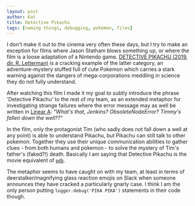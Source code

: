 ```yaml
---
layout: post
author: Kat
title: Detective Pikachu
tags: [naming things, debugging, pokemon, films]
---
```

I don't make it out to the cinema very often these days, but I try to make an exception for films where Jason Statham blows something up, or where the film is a loose adaptation of a Nintendo game. [DETECTIVE PIKACHU (2019, dir. R. Letterman)](https://www.youtube.com/watch?v=bILE5BEyhdo) is a cracking example of the latter category, an adventure-mystery stuffed full of cute Pokemon which carries a stark warning against the dangers of mega-corporations meddling in science they do not fully understand.

After watching this film I made it my goal to subtly introduce the phrase 'Detective Pikachu' to the rest of my team, as an extended metaphor for investigating strange failures where the error message may as well be written in [Linear A](https://en.wikipedia.org/wiki/Linear_A): _"What's that, Jenkins? ObsoleteNodeError? Timmy's fallen down the well??"_ 

In the film, only the protagonist Tim (who sadly does not fall down a well at any point) is able to understand Pikachu, but Pikachu can still talk to other pokemon. Together they use their unique communication abilities to  gather clues - from both humans and pokemon - to solve the mystery of Tim's father's (faked?!) death. Basically I am saying that Detective Pikachu is the movie equivalent of [`pdb`](https://docs.python.org/3/library/pdb.html). 

The metaphor seems to have caught on with my team, at least in terms of deerstalker/magnifying glass reaction emojis on Slack when someone announces they have cracked a particularly gnarly case. I think I am the only person putting `logger.debug('PIKA PIKA')` statements in their code though. 
